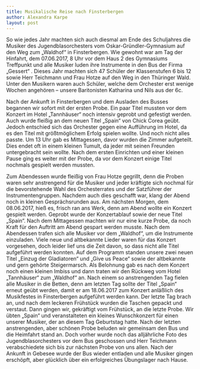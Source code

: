 ```yaml
---
title: Musikalische Reise nach Finsterbergen
author: Alexandra Karpe
layout: post
---
```


So wie jedes Jahr machten sich auch diesmal am Ende des Schuljahres die Musiker des Jugendblasorchesters vom Oskar-Gründler-Gymnasium auf den Weg zum „Waldhof“ in Finsterbergen. Wie gewohnt war am Tag der Hinfahrt, dem 07.06.2017, 8 Uhr vor dem Haus 2 des Gymnasiums Treffpunkt und alle Musiker luden ihre Instrumente in den Bus der Firma „Gessert“ . Dieses Jahr machten sich 47 Schüler der Klassenstufen 6 bis 12 sowie Herr Teichmann und Frau Hotze auf den Weg in den Thüringer Wald. Unter den Musikern waren auch Schüler, welche dem Orchester erst wenige Wochen angehören – unsere Baritonisten Katharina und Nils aus der 6c.

Nach der Ankunft in Finsterbergen und dem Ausladen des Busses begannen wir sofort mit der ersten Probe. Ein paar Titel mussten vor dem Konzert im Hotel „Tannhäuser“ noch intensiv geprobt und gefestigt werden. Auch wurde fleißig an dem neuen Titel „Spain“ von Chick Corea geübt. Jedoch entschied sich das Orchester gegen eine Aufführung im Hotel, da es den Titel mit größtmöglichem Erfolg spielen wollte. Und noch nicht alles passte. Um 13 Uhr gab es Mittagessen, davor wurden die Zimmer aufgeteilt. Dies endet oft in einem kleinen Tumult, da jeder mit seinen Freunden untergebracht sein wollte. Nach dem ersten Einrichten und einer kleinen Pause ging es weiter mit der Probe, da vor dem Konzert einige Titel nochmals gespielt werden mussten.

Zum Abendessen wurde fleißig von Frau Hotze gegrillt, denn die Proben waren sehr anstrengend für die Musiker und jeder kräftigte sich nochmal für die bevorstehende Wahl des Orchesterrates und der Satzführer der Instrumentengruppen. Nachdem auch dies geschafft war, klang der Abend noch in kleinen Gesprächsrunden aus. Am nächsten Morgen, dem 08.06.2017, hieß es, frisch ran ans Werk, denn am Abend wollte ein Konzert gespielt werden. Geprobt wurde der Konzertablauf sowie der neue Titel „Spain“. Nach dem Mittagessen machten wir nur eine kurze Probe, da noch Kraft für den Auftritt am Abend gespart werden musste. Nach dem Abendessen trafen sich alle Musiker vor dem „Waldhof“, um die Instrumente einzuladen. Viele neue und altbekannte Lieder waren für das Konzert vorgesehen, doch leider lief uns die Zeit davon, so dass nicht alle Titel aufgeführt werden konnten. Auf dem Programm standen unsere zwei neuen Titel „Einzug der Gladiatoren“ und „Give us Peace“ sowie der altbekannte und gern gehörte Steigermarsch. Als Belohnung gab es nach dem Konzert noch einen kleinen Imbiss und dann traten wir den Rückweg vom Hotel „Tannhäuser“ zum „Waldhof“ an. Nach einem so anstrengenden Tag fielen alle Musiker in die Betten, denn am letzten Tag sollte der Titel „Spain“ erneut geübt werden, damit er am 18.06.2017 zum Konzert anläßlich des Musikfestes in Finsterbergen aufgeführt werden kann. Der letzte Tag brach an, und nach dem leckeren Frühstück wurden die Taschen gepackt und verstaut. Dann gingen wir, gekräftigt vom Frühstück, an die letzte Probe. Wir übten „Spain“ und veranstalteten ein kleines Wunschkonzert für einen unserer Musiker, der an diesem Tag Geburtstag hatte. Nach der letzten anstrengenden, aber schönen Probe beluden wir gemeinsam den Bus und die Heimfahrt stand an. Doch vorher wurde noch das alljährliche Foto des Jugendblasorchesters vor dem Bus geschossen und Herr Teichmann verabschiedete sich bis zur nächsten Probe von uns allen. Nach der Ankunft in Gebesee wurde der Bus wieder entladen und alle Musiker gingen erschöpft, aber glücklich über ein erfolgreiches Übungslager nach Hause.